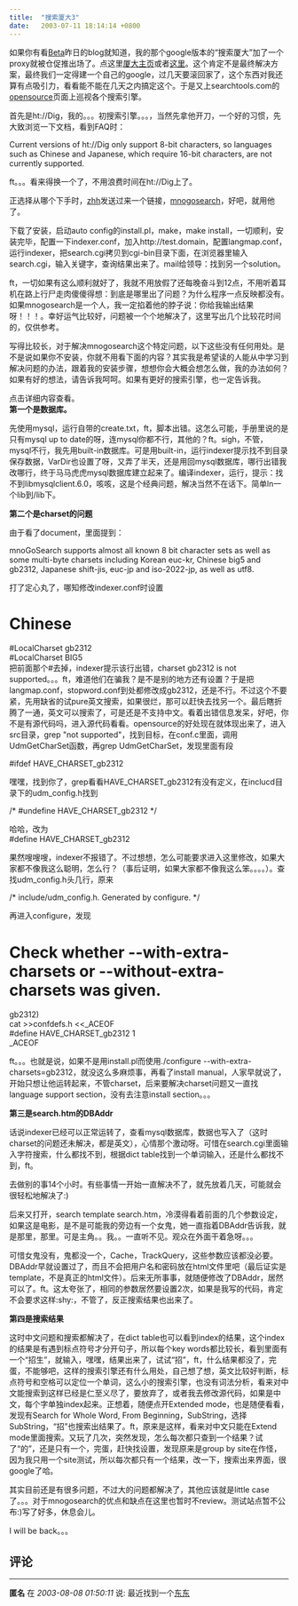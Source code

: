 ```yaml
---
title:  "搜索厦大3"
date:   2003-07-11 18:14:14 +0800
---
```


如果你有看[Beta](http://beta.xmu.edu.cn/modules.php?op=modload&name=News&file=article&sid=11&mode=thread&order=0&thold=0)昨日的blog就知道，我的那个google版本的“搜索厦大”加了一个proxy就被仓促推出场了。点这里[厦大主页](http://www.xmu.edu.cn)或者[这里](http://210.34.218.156/searchwwwcgi-bin/search.cgi)。这个肯定不是最终解决方案，最终我们一定得建一个自己的google，过几天要滚回家了，这个东西对我还算有点吸引力，看看能不能在几天之内搞定这个。于是又上searchtools.com的[opensource](http://www.searchtools.com/tools/tools-opensource.html)页面上巡视各个搜索引擎。  

首先是ht://Dig，我的。。。初搜索引擎。。。，当然先拿他开刀，一个好的习惯，先大致浏览一下文档，看到FAQ时：  

Current versions of ht://Dig only support 8-bit characters, so languages such as Chinese and Japanese, which require 16-bit characters, are not currently supported.  

ft。。。看来得换一个了，不用浪费时间在ht://Dig上了。  

正选择从哪个下手时，[zhh](http://202.38.76.151/~zhh/)发送过来一个链接，[mnogosearch](http://mnogosearch.org/)，好吧，就用他了。  

下载了安装，启动auto config的install.pl，make，make install，一切顺利，安装完毕，配置一下indexer.conf，加入http://test.domain，配置langmap.conf，运行indexer，把search.cgi拷贝到cgi-bin目录下面，在浏览器里输入search.cgi，输入关键字，查询结果出来了。mail给领导：找到另一个solution。  

ft，一切如果有这么顺利就好了，我就不用放假了还每晚奋斗到12点，不用听着耳机在路上行尸走肉傻傻得想：到底是哪里出了问题？为什么程序一点反映都没有。如果mnogosearch是一个人，我一定掐着他的脖子说：你给我输出结果呀！！！。幸好运气比较好，问题被一个个地解决了，这里写出几个比较花时间的，仅供参考。  

写得比较长，对于解决mnogosearch这个特定问题，以下这些没有任何用处。是不是说如果你不安装，你就不用看下面的内容？其实我是希望读的人能从中学习到解决问题的办法，跟着我的安装步骤，想想你会大概会想怎么做，我的办法如何？如果有好的想法，请告诉我呵呵。如果有更好的搜索引擎，也一定告诉我。  

点击详细内容查看。  
**第一个是数据库。**  

先使用mysql，运行自带的create.txt，ft，脚本出错。这怎么可能，手册里说的是只有mysql up to date的呀，连mysql你都不行，其他的？ft。sigh，不管，mysql不行，我先用built-in数据库。可是用built-in，运行indexer提示找不到目录保存数据，VarDir也设置了呀，又弄了半天，还是用回mysql数据库，哪行出错我改哪行，终于马马虎虎mysql数据库建立起来了。编译indexer，运行，提示：找不到libmysqlclient.6.0，咳咳，这是个经典问题，解决当然不在话下。简单ln一个lib到/lib下。  

**第二个是charset的问题**  

由于看了document，里面提到：  

mnoGoSearch supports almost all known 8 bit character sets as well as some multi-byte charsets including Korean euc-kr, Chinese big5 and gb2312, Japanese shift-jis, euc-jp and iso-2022-jp, as well as utf8.   

打了定心丸了，哪知修改indexer.conf时设置  
# Chinese  
#LocalCharset gb2312  
#LocalCharset BIG5  
把前面那个#去掉，indexer提示该行出错，charset gb2312 is not supported。。。ft，难道他们在骗我？是不是别的地方还有设置？于是把langmap.conf，stopword.conf到处都修改成gb2312，还是不行。不过这个不要紧，先用缺省的试pure英文搜索，如果很烂，那可以赶快去找另一个。最后瞎折腾了一通，英文可以搜索了，可是还是不支持中文。看着出错信息发呆，好吧，你不是有源代码吗，进入源代码看看。opensource的好处现在就体现出来了，进入src目录，grep "not supported"，找到目标，在conf.c里面，调用UdmGetCharSet函数，再grep UdmGetCharSet，发现里面有段  

#ifdef HAVE_CHARSET_gb2312  

嘿嘿，找到你了，grep看看HAVE_CHARSET_gb2312有没有定义，在inclucd目录下的udm_config.h找到  

/* #undefine HAVE_CHARSET_gb2312 */  

哈哈，改为  
#define HAVE_CHARSET_gb2312  

果然嗖嗖嗖，indexer不报错了。不过想想，怎么可能要求进入这里修改，如果大家都不像我这么聪明，怎么行？（事后证明，如果大家都不像我这么笨。。。。）。查找udm_config.h头几行，原来  

/* include/udm_config.h. Generated by configure. */  

再进入configure，发现  
# Check whether --with-extra-charsets or --without-extra-charsets was given.  
gb2312)  
cat >>confdefs.h <<\_ACEOF  
#define HAVE_CHARSET_gb2312 1  
_ACEOF  

ft。。。也就是说，如果不是用install.pl而使用./configure --with-extra-charsets=gb2312，就没这么多麻烦事，再看了install manual，人家早就说了，开始只想让他运转起来，不管charset，后来要解决charset问题又一直找language support section，没有去注意install section。。。  

**第三是search.htm的DBAddr**  

话说indexer已经可以正常运转了，查看mysql数据库，数据也写入了（这时charset的问题还未解决，都是英文），心情那个激动呀。可惜在search.cgi里面输入字符搜索，什么都找不到，根据dict table找到一个单词输入，还是什么都找不到，ft。  

去做别的事14个小时。有些事情一开始一直解决不了，就先放着几天，可能就会很轻松地解决了:)  

后来又打开，search template search.htm，冷漠得看着前面的几个参数设定，如果这是电影，是不是可能我的旁边有一个女鬼，她一直指着DBAddr告诉我，就是那里，那里。可是主角。。我。。一直听不见。观众在外面干着急呀。。。  

可惜女鬼没有，鬼都没一个，Cache，TrackQuery，这些参数应该都没必要。DBAddr早就设置过了，而且不会把用户名和密码放在html文件里吧（最后证实是template，不是真正的html文件）。后来无所事事，就随便修改了DBAddr，居然可以了。ft。这太夸张了，相同的参数居然要设置2次，如果是我写的代码，肯定不会要求这样:shy:，不管了，反正搜索结果也出来了。  

**第四是搜索结果**  

这时中文问题和搜索都解决了，在dict table也可以看到index的结果，这个index的结果是有遇到标点符号才分开句子，所以每个key words都比较长，看到里面有一个“招生”，就输入，嘿嘿，结果出来了，试试“招”，ft，什么结果都没了，完蛋，不能够吧，这样的搜索引擎还有什么用处，自己想了想，英文比较好判断，标点符号和空格可以定位一个单词，这么小的搜索引擎，也没有词法分析，看来对中文能搜索到这样已经是仁至义尽了，要放弃了，或者我去修改源代码，如果是中文，每个字单独index起来。正想着，随便点开Extended mode，也是随便看看，发现有Search for Whole Word, From Beginning，SubString，选择SubString，“招”也搜索出结果了。ft，原来是这样，看来对中文只能在Extend mode里面搜索。又玩了几次，突然发现，怎么每次都只查到一个结果？试了“的”，还是只有一个，完蛋，赶快找设置，发现原来是group by site在作怪，因为我只用一个site测试，所以每次都只有一个结果，改一下，搜索出来界面，很google了哈。  

其实目前还是有很多问题，不过大的问题都解决了，其他应该就是little case了。。。对于mnogosearch的优点和缺点在这里也暂时不review。测试站点暂不公布:)写了好多，休息会儿。  

I will be back。。。  


## 评论

*****
**匿名** 在 *2003-08-08 01:50:11* 说: 最近找到一个<a href="http://glimpse.cs.arizona.edu/">东东</a>

